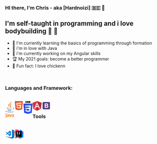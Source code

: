 ### HI there, I'm Chris - aka [Hardnoizi] 🇧🇪 💪

## I'm self-taught in programming and i love bodybuilding 💪 🍖
- 📖 I'm currently learning the basics of programming through formation 
- 💯 i'm in love with Java 
- 🧠 i'm currently working on my Angular skills 
- 🏆 My 2021 goals: become a better programmer
- 🐔 Fun fact: I love chickenn

<br>

### Languages and Framework:

<br>

<img align="left" alt="java" width="30px" src="https://raw.githubusercontent.com/Chrisdev10/image/main/java-icon.png" />
<img align="left" alt="html" width="30px" src="https://raw.githubusercontent.com/Chrisdev10/image/main/HTML5_badge.png" />
<img align="left" alt="css" width="30px" src="https://raw.githubusercontent.com/Chrisdev10/image/main/css-3-logo-png-transparent.png" />
<img align="left" alt="angular" width="30px" src="https://raw.githubusercontent.com/Chrisdev10/image/main/angular-icon-1-logo-png-transparent.png" />
<img align="left" alt="bootstrap" width="30px" src="https://raw.githubusercontent.com/Chrisdev10/image/main/Bootstrap-Logo-PNG-715x715.png" />

<br>

### Tools

<br>

<img align="left" alt="vscode" width="30px" src="https://raw.githubusercontent.com/Chrisdev10/image/main/1200px-Visual_Studio_Code_1.18_icon.svg.png" />
<img align="left" alt="intellij" width="30px" src="https://raw.githubusercontent.com/Chrisdev10/image/main/202422_normal.png" />

<br>